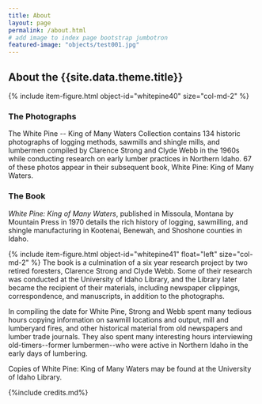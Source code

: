```yaml
---
title: About
layout: page
permalink: /about.html
# add image to index page bootstrap jumbotron
featured-image: "objects/test001.jpg"
---
```

## About the {{site.data.theme.title}}
{% include item-figure.html object-id="whitepine40" size="col-md-2"  %}

### The Photographs

The White Pine -- King of Many Waters Collection contains 134 historic photographs of logging methods, sawmills and shingle mills, and lumbermen compiled by Clarence Strong and Clyde Webb in the 1960s while conducting research on early lumber practices in Northern Idaho. 67 of these photos appear in their subsequent book, White Pine: King of Many Waters.

### The Book

*White Pine: King of Many Waters*, published in Missoula, Montana by Mountain Press in 1970 details the rich history of logging, sawmilling, and shingle manufacturing in Kootenai, Benewah, and Shoshone counties in Idaho. 

{% include item-figure.html object-id="whitepine41" float="left" size="col-md-2" %}
The book is a culmination of a six year research project by two retired foresters, Clarence Strong and Clyde Webb. Some of their research was conducted at the University of Idaho Library, and the Library later became the recipient of their materials, including newspaper clippings, correspondence, and manuscripts, in addition to the photographs.

In compiling the date for White Pine, Strong and Webb spent many tedious hours copying information on sawmill locations and output, mill and lumberyard fires, and other historical material from old newspapers and lumber trade journals. They also spent many interesting hours interviewing old-timers--former lumbermen--who were active in Northern Idaho in the early days of lumbering. 

Copies of White Pine: King of Many Waters may be found at the University of Idaho Library. 

{%include credits.md%}
